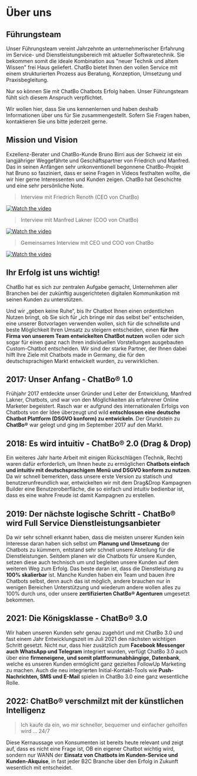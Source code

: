 # Über uns

## Führungsteam

Unser Führungsteam vereint Jahrzehnte an unternehmerischer Erfahrung im Service- und Dienstleistungsbereich mit aktueller Softwaretechnik. Sie bekommen somit die ideale Kombination aus "neuer Technik und altem Wissen" frei Haus geliefert. ChatBo bietet Ihnen den vollen Service mit einem strukturierten Prozess aus Beratung, Konzeption, Umsetzung und Praxisbegleitung.

Nur so können Sie mit ChatBo Chatbots Erfolg haben. Unser Führungsteam fühlt sich diesem Anspruch verpflichtet.

Wir wollen hier, dass Sie uns kennenlernen und haben deshalb Informationen über uns für Sie zusammengestellt. Sofern Sie Fragen haben, kontaktieren Sie uns bitte jederzeit gerne.

## Mission und Vision

Exzellenz-Berater und ChatBo-Kunde Bruno Birri aus der Schweiz ist ein langjähriger Weggefährte und Geschäftspartner von Friedrich und Manfred. Das in seinen Anfängen sehr unkonventionell begonnene ChatBo-Projekt hat Bruno so fasziniert, dass er seine Fragen in Videos festhalten wollte, die wir hier gerne Interessenten und Kunden zeigen. ChatBo hat Geschichte und eine sehr persönliche Note.

> Interview mit Friedrich Renoth
> (CEO von ChatBo)

[![Watch the video](https://i.vimeocdn.com/video/1160860129-09ac4073f507a911c580f27d1028ba4e976ee87be9ee6ceef2099bf4f748e608-d)](https://player.vimeo.com/video/561191286)

> Interview mit Manfred Lakner
> (COO von ChatBo)

[![Watch the video](https://i.vimeocdn.com/video/1160924613-6534ff88efdf09224882a19201280b30f50e718c628ae632fb95701a85219bdd-d)](https://player.vimeo.com/video/561191931)

> Gemeinsames Interview mit
> CEO und COO von ChatBo

[![Watch the video](https://i.vimeocdn.com/video/1175272104-738f60f7e4909112dd32ea1b263a0faf77389cb6a43d91d17a563a58fe323a37-d)](https://player.vimeo.com/video/568270458)

## Ihr Erfolg ist uns wichtig!

ChatBo hat es sich zur zentralen Aufgabe gemacht, Unternehmen aller Branchen bei der zukünftig ausgerichteten digitalen Kommunikation mit seinen Kunden zu unterstützen.

Und wir „geben keine Ruhe“, bis Ihr Chatbot Ihnen einen ordentlichen Nutzen bringt, ob Sie sich für „ich bringe mir das selbst bei“ entscheiden, eine unserer Botvorlagen verwenden wollen, sich für die schnellste und beste Möglichkeit Ihren Umsatz zu steigern entscheiden, einen **für Ihre Firma von unserem Team entwickelten ChatBot nutzen** wollen oder sich sogar für einen ganz nach Ihren individuellen Vorstellungen ausgebauten Custom-Chatbot entscheiden. Wir sind der starke Partner, der Ihnen dabei hilft Ihre Ziele mit Chatbots made in Germany, die für den deutschsprachigen Markt entwickelt wurden, zu verwirklichen.

## 2017: Unser Anfang - ChatBo® 1.0

Frühjahr 2017 entdeckte unser Gründer und Leiter der Entwicklung, Manfred Lakner, Chatbots, und war von den Möglichkeiten als erfahrener Online Marketer begeistert. Rasch war er aufgrund des internationalen Erfolgs von Chatbots von der Idee überzeugt und wild **entschlossen eine deutsche Chatbot Plattform (DSGVO konform) zu entwickeln**. Der Grundstein zu **ChatBo®** war gelegt und ging im September 2017 auf den Markt.

## 2018: Es wird intuitiv - ChatBo® 2.0 (Drag & Drop)

Ein weiteres Jahr harte Arbeit mit einigen Rückschlägen (Technik, Recht) waren dafür erforderlich, um Ihnen heute zu ermöglichen **Chatbots einfach und intuitiv mit deutschsprachigem Menü und DSGVO konform zu nutzen**. Da wir schnell bemerkten, dass unsere erste Version zu statisch und benutzerunfreundlich war, entwickelten wir mit dem Drag&Drop Kampagnen Builder eine Benutzeroberfläche, die so einfach und intuitiv bedienbar ist, dass es eine wahre Freude ist damit Kampagnen zu erstellen. 

## 2019: Der nächste logische Schritt - ChatBo® wird Full Service Dienstleistungsanbieter

Da wir sehr schnell erkannt haben, dass die meisten unserer Kunden kein Interesse daran haben sich selbst um **Planung und Umsetzung** der Chatbots zu kümmern, entstand sehr schnell unsere Abteilung für die Dienstleistungen. Seitdem planen wir die Chatbots für unsere Kunden, setzen diese auch technisch um und begleiten unsere Kunden auf dem weiteren Weg zum Erfolg. Das beste daran ist, dass die Dienstleistung zu **100% skalierbar** ist. Manche Kunden haben ein Team und bauen ihre Chatbots selbst, denn auch das ist möglich, andere brauchen nur in wenigen Bereichen Unterstützung und wiederum andere wollen alles zu 100% durch uns, oder unsere **zertifizierten ChatBo® Agenturen** umgesetzt bekommen.

## 2021: Die Königsklasse - ChatBo® 3.0

Wir haben unseren Kunden sehr genau zugehört und mit ChatBo 3.0 und fast einem Jahr Entwicklungszeit im Juli 2021 den nächsten wichtigen Schritt gesetzt. Nicht nur, dass hier zusätzlich zum **Facebook Messenger auch WhatsApp und Telegram** integriert wurden, verfügt ChatBo 3.0 auch über eine **firmeneigene, und somit plattformunabhängige, Datenbank**, welche es unseren Kunden ermöglicht ganz gezieltes FollowUp Marketing zu machen. Auch die neu integrierten Initial-Kontakt-Tools wie **Push-Nachrichten, SMS und E-Mail** spielen in ChatBo 3.0 eine ganz wesentliche Rolle.

## 2022: ChatBo® verschmilzt mit der künstlichen Intelligenz

> Ich kaufe da ein, wo mir schneller, bequemer und einfacher geholfen wird ... 24/7

Diese Kernaussage von Konsumenten ist bereits heute relevant und zeigt auf, dass es nicht eine Frage ist, OB ein eigener Chatbot wichtig wird, sondern nur WANN der **Einsatz von Chatbots im Kunden-Service und Kunden-Akquise**, in fast jeder B2C Branche über den Erfolg in Zukunft wesentlich mit entscheidet.
